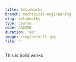 ```yaml
---
title: Solidworks
branch: mechanical-engineering
slug: solidworks
type: course
code: CAD2ME
duration: '80'
image: /img/default.jpg
file: ''
---
```


This is Solid works
